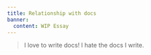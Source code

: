 ```yaml
---
title: Relationship with docs
banner:
  content: WIP Essay
---
```


> I love to write docs! I hate the docs I write.
